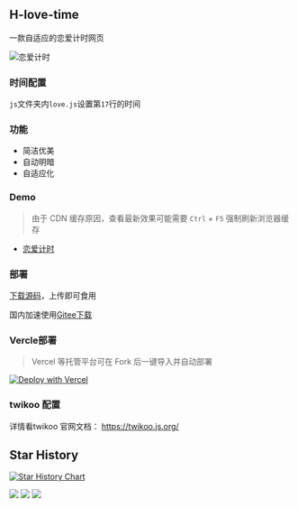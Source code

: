 ## H-love-time

一款自适应的恋爱计时网页

![恋爱计时](https://i0.wp.com/s2.loli.net/2023/11/03/L96ZW3fgyGE5UFq.png)

### 时间配置

`js`文件夹内`love.js`设置第`17`行的时间

### 功能

-  简洁优美
-  自动明暗
-  自适应化

### Demo

>由于 CDN 缓存原因，查看最新效果可能需要 `Ctrl` + `F5` 强制刷新浏览器缓存

- [恋爱计时](https://love.bsgun.cn)

### 部署

[下载源码](https://github.com/JLinMr/H-Love-Time/releases)，上传即可食用

国内加速使用[Gitee下载](https://gitee.com/JLinMr/H-Love-Time/releases)

### Vercle部署

>Vercel 等托管平台可在 Fork 后一键导入并自动部署

[![Deploy with Vercel](https://vercel.com/button)](https://vercel.com/new/clone?repository-url=https://github.com/JLinMr/H-Love-Time/&repository-name=H-Love-Time)

### twikoo 配置

详情看twikoo 官网文档： https://twikoo.js.org/

## Star History

[![Star History Chart](https://api.star-history.com/svg?repos=LinMr/H-Love-Time&type=Date)](https://star-history.com/#LinMr/H-Love-Time&Date)

<a title="SSL" target="_blank" href="https://myssl.com/seal/detail?domain=love.bsgun.cn"><img src="https://img.shields.io/badge/MySSL-安全认证-brightgreen"></a>&nbsp;<a title="CDN" target="_blank" href="https://www.jsdelivr.com/"><img src="https://img.shields.io/badge/CDN-jsdelivr-red"></a>&nbsp;<a title="Copyright" target="_blank" href="https://www.bsgun.cn"><img src="https://img.shields.io/badge/Copyright%20%C2%A9%202020--2023-JLinmr-blue"></a>

